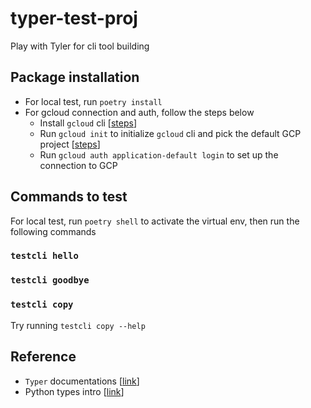 # typer-test-proj
Play with Tyler for cli tool building

## Package installation
- For local test, run `poetry install`
- For gcloud connection and auth, follow the steps below
  - Install `gcloud` cli [[steps](https://cloud.google.com/sdk)]
  - Run `gcloud init` to initialize `gcloud` cli and pick the default GCP project [[steps](https://cloud.google.com/sdk/docs/install-sdk#initializing_the)]
  - Run `gcloud auth application-default login` to set up the connection to GCP

## Commands to test
For local test, run `poetry shell` to activate the virtual env, then run the following commands
### `testcli hello`
### `testcli goodbye`
### `testcli copy`
Try running `testcli copy --help`

## Reference
- `Typer` documentations [[link](https://typer.tiangolo.com/#run-the-code)]
- Python types intro [[link](https://fastapi.tiangolo.com/python-types/)]
